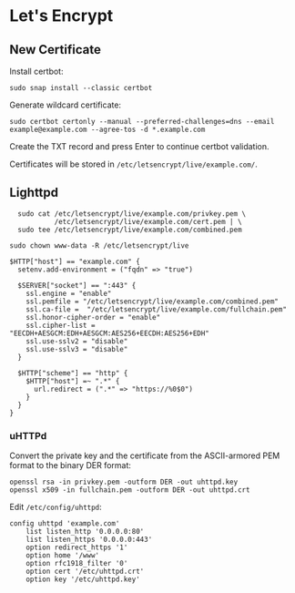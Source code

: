# Let's Encrypt

## New Certificate

Install certbot:

	sudo snap install --classic certbot

Generate wildcard certificate:

	sudo certbot certonly --manual --preferred-challenges=dns --email example@example.com --agree-tos -d *.example.com

Create the TXT record and press Enter to continue certbot validation.

Certificates will be stored in `/etc/letsencrypt/live/example.com/`.

## Lighttpd

```
  sudo cat /etc/letsencrypt/live/example.com/privkey.pem \
           /etc/letsencrypt/live/example.com/cert.pem | \
  sudo tee /etc/letsencrypt/live/example.com/combined.pem
```

```
sudo chown www-data -R /etc/letsencrypt/live
```

```
$HTTP["host"] == "example.com" {
  setenv.add-environment = ("fqdn" => "true")

  $SERVER["socket"] == ":443" {
    ssl.engine = "enable"
    ssl.pemfile = "/etc/letsencrypt/live/example.com/combined.pem"
    ssl.ca-file =  "/etc/letsencrypt/live/example.com/fullchain.pem"
    ssl.honor-cipher-order = "enable"
    ssl.cipher-list = "EECDH+AESGCM:EDH+AESGCM:AES256+EECDH:AES256+EDH"
    ssl.use-sslv2 = "disable"
    ssl.use-sslv3 = "disable"       
  }

  $HTTP["scheme"] == "http" {
    $HTTP["host"] =~ ".*" {
      url.redirect = (".*" => "https://%0$0")
    }
  }
}
```

### uHTTPd

Convert the private key and the certificate from the ASCII-armored PEM format to the binary DER format:

```
openssl rsa -in privkey.pem -outform DER -out uhttpd.key
openssl x509 -in fullchain.pem -outform DER -out uhttpd.crt
```

Edit `/etc/config/uhttpd`:

```
config uhttpd 'example.com'
    list listen_http '0.0.0.0:80'
    list listen_https '0.0.0.0:443'
    option redirect_https '1'
    option home '/www'
    option rfc1918_filter '0'
    option cert '/etc/uhttpd.crt'
    option key '/etc/uhttpd.key'
```
